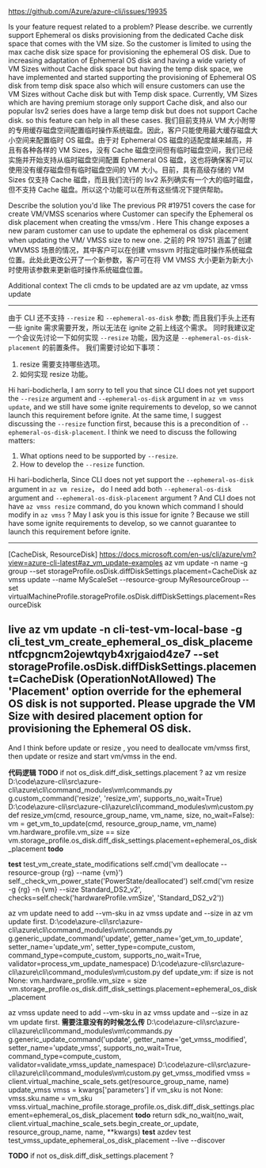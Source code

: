 https://github.com/Azure/azure-cli/issues/19935

Is your feature request related to a problem? Please describe.
we currently support Ephemeral os disks provisioning from the dedicated Cache disk space that comes with the VM size. So the customer is limited to using the max cache disk size space for provisioning the ephemeral OS disk. Due to increasing adaptation of Ephemeral OS disk and having a wide variety of VM Sizes without Cache disk space but having the temp disk space, we have implemented and started supporting the provisioning of Ephemeral OS disk from temp disk space also which will ensure customers can use the VM Sizes without Cache disk but with Temp disk space. Currently, VM Sizes which are having premium storage only support Cache disk, and also our popular lsv2 series does have a large temp disk but does not support Cache disk. so this feature can help in all these cases.
我们目前支持从 VM 大小附带的专用缓存磁盘空间配置临时操作系统磁盘。因此，客户只能使用最大缓存磁盘大小空间来配置临时 OS 磁盘。由于对 Ephemeral OS 磁盘的适配度越来越高，并且有各种各样的 VM Sizes，没有 Cache 磁盘空间但有临时磁盘空间，我们已经实施并开始支持从临时磁盘空间配置 Ephemeral OS 磁盘，这也将确保客户可以使用没有缓存磁盘但有临时磁盘空间的 VM 大小。目前，具有高级存储的 VM Sizes 仅支持 Cache 磁盘，而且我们流行的 lsv2 系列确实有一个大的临时磁盘，但不支持 Cache 磁盘。所以这个功能可以在所有这些情况下提供帮助。

Describe the solution you'd like
The previous PR #19751 covers the case for create VM/VMSS scenarios where Customer can specify the Ephemeral os disk placement when creating the vmss/vm .
Here This change exposes a new param customer can use to update the ephemeral os disk placement when updating the VM/ VMSS size to new one.
之前的 PR 19751 涵盖了创建 VMVMSS 场景的情况，其中客户可以在创建 vmssvm 时指定临时操作系统磁盘位置。此处此更改公开了一个新参数，客户可在将 VM VMSS 大小更新为新大小时使用该参数来更新临时操作系统磁盘位置。

Additional context
The cli cmds to be updated are az vm update, az vmss update

--------------------------------------------------------------
由于 CLI 还不支持 `--resize` 和 `--ephemeral-os-disk` 参数; 而且我们手头上还有一些 ignite 需求需要开发，所以无法在 ignite 之前上线这个需求。
同时我建议定一个会议先讨论一下如何实现 `--resize` 功能，因为这是 `--ephemeral-os-disk-placement` 的前置条件。
我们需要讨论如下事项：
1. resize 需要支持哪些选项。
2. 如何实现 resize 功能。 

Hi hari-bodicherla,
I am sorry to tell you that since CLI does not yet support the `--resize` argument and `--ephemeral-os-disk` argument in `az vm vmss update`, and we still have some ignite requirements to develop, so we cannot launch this requirement before ignite.
At the same time, I suggest discussing the `--resize` function first, because this is a precondition of `--ephemeral-os-disk-placement`.
I think we need to discuss the following matters:
1. What options need to be supported by `--resize`.
2. How to develop the `--resize` function.

Hi hari-bodicherla,
Since CLI does not yet support the `--ephemeral-os-disk` argument in `az vm resize`， do I need add both `--ephemeral-os-disk` argument and `--ephemeral-os-disk-placement` argument ?
And CLI does not have `az vmss resize` command, do you known which command I should modify in `az vmss` ?
May I ask you is this issue for ignite ?
Because we still have some ignite requirements to develop, so we cannot guarantee to launch this requirement before ignite.

-------------------------------------------------------------
[CacheDisk, ResourceDisk]
https://docs.microsoft.com/en-us/cli/azure/vm?view=azure-cli-latest#az_vm_update-examples
az vm update -n name -g group --set storageProfile.osDisk.diffDiskSettings.placement=CacheDisk
az vmss update --name MyScaleSet --resource-group MyResourceGroup --set virtualMachineProfile.storageProfile.osDisk.diffDiskSettings.placement=ResourceDisk

live
az vm update -n cli-test-vm-local-base -g cli_test_vm_create_ephemeral_os_disk_placementfcpgncm2ojewtqyb4xrjgaiod4ze7 --set storageProfile.osDisk.diffDiskSettings.placement=CacheDisk
(OperationNotAllowed) The 'Placement' option override for the ephemeral OS disk is not supported. Please upgrade the VM Size with desired placement option for provisioning the Ephemeral OS disk.
-------------------------------------------------------------

And I think before update or resize , you need to deallocate vm/vmss first, then update or resize and start vm/vmss in the end.

**代码逻辑**
**TODO**
if not os_disk.diff_disk_settings.placement ?
az vm resize 
D:\code\azure-cli\src\azure-cli\azure\cli\command_modules\vm\commands.py
g.custom_command('resize', 'resize_vm', supports_no_wait=True)
D:\code\azure-cli\src\azure-cli\azure\cli\command_modules\vm\custom.py
def resize_vm(cmd, resource_group_name, vm_name, size, no_wait=False):
    vm = get_vm_to_update(cmd, resource_group_name, vm_name)
    vm.hardware_profile.vm_size == size
    vm.storage_profile.os_disk.diff_disk_settings.placement=ephemeral_os_disk_placement **todo**

**test**
test_vm_create_state_modifications
self.cmd('vm deallocate --resource-group {rg} --name {vm}')
self._check_vm_power_state('PowerState/deallocated')
self.cmd('vm resize -g {rg} -n {vm} --size Standard_DS2_v2',
         checks=self.check('hardwareProfile.vmSize', 'Standard_DS2_v2'))

az vm update
need to add --vm-sku in az vmss update and --size in az vm update first.
D:\code\azure-cli\src\azure-cli\azure\cli\command_modules\vm\commands.py
g.generic_update_command('update', getter_name='get_vm_to_update', setter_name='update_vm', setter_type=compute_custom, command_type=compute_custom, supports_no_wait=True, validator=process_vm_update_namespace)
D:\code\azure-cli\src\azure-cli\azure\cli\command_modules\vm\custom.py
def update_vm:
    if size is not None:
        vm.hardware_profile.vm_size = size
    vm.storage_profile.os_disk.diff_disk_settings.placement=ephemeral_os_disk_placement

az vmss update
need to add --vm-sku in az vmss update and --size in az vm update first.
**需要注意没有的时候怎么传**
D:\code\azure-cli\src\azure-cli\azure\cli\command_modules\vm\commands.py
g.generic_update_command('update', getter_name='get_vmss_modified', setter_name='update_vmss', supports_no_wait=True, command_type=compute_custom, validator=validate_vmss_update_namespace)
D:\code\azure-cli\src\azure-cli\azure\cli\command_modules\vm\custom.py
get_vmss_modified
    vmss = client.virtual_machine_scale_sets.get(resource_group_name, name)
update_vmss
    vmss = kwargs['parameters']
    if vm_sku is not None:
        vmss.sku.name = vm_sku
    vmss.virtual_machine_profile.storage_profile.os_disk.diff_disk_settings.placement=ephemeral_os_disk_placement **todo**
    return sdk_no_wait(no_wait, client.virtual_machine_scale_sets.begin_create_or_update,
                       resource_group_name, name, **kwargs)
**test**
azdev test test_vmss_update_ephemeral_os_disk_placement --live --discover

**TODO**
if not os_disk.diff_disk_settings.placement ?